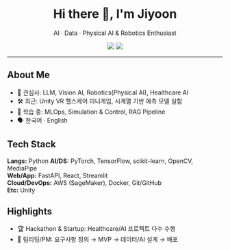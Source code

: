 <!-- 프로필 상단 인사 -->
<h1 align="center">Hi there 👋, I'm Jiyoon</h1>
<p align="center">AI · Data · Physical AI & Robotics Enthusiast</p>

<!-- 뱃지(원하는 것만 남기기) -->
<p align="center">
  <a href="mailto:jiyoooon.work@gmail.com"><img src="https://img.shields.io/badge/Email-Contact-informational?logo=gmail" /></a>
  <a href="https://www.linkedin.com/in/김지윤20000503"><img src="https://img.shields.io/badge/LinkedIn-Connect-blue?logo=linkedin" /></a>
</p>

---

## About Me
- 🎯 관심사: LLM, Vision AI, Robotics(Physical AI), Healthcare AI
- 🛠 최근: Unity VR 헬스케어 미니게임, 시계열 기반 예측 모델 실험
- 🌱 학습 중: MLOps, Simulation & Control, RAG Pipeline
- 🗣 한국어 · English

## Tech Stack
<!-- 간단한 텍스트 버전 -->
**Langs:** Python 
**AI/DS:** PyTorch, TensorFlow, scikit-learn, OpenCV, MediaPipe  
**Web/App:** FastAPI, React, Streamlit  
**Cloud/DevOps:** AWS (SageMaker), Docker, Git/GitHub  
**Etc:** Unity

<!-- 아이콘으로 보여주고 싶다면 (원치 않으면 삭제)
<p>
  <img src="https://skillicons.dev/icons?i=python,pytorch,tensorflow,opencv,js,react,fastapi,aws,docker,git,unity&perline=11" />
</p>
-->

## Highlights
- 🏆 Hackathon & Startup: Healthcare/AI 프로젝트 다수 수행
- 🤝 팀리딩/PM: 요구사항 정의 → MVP → 데이터/AI 설계 → 배포
